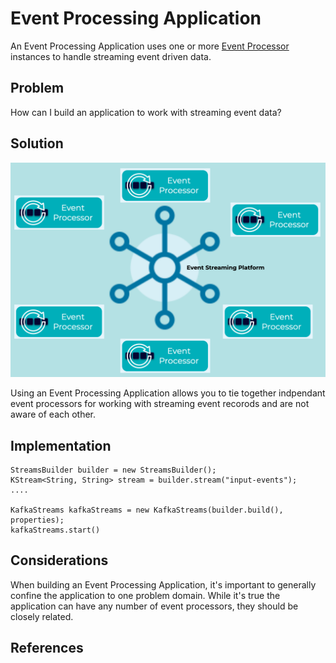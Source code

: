 # Event Processing Application
An Event Processing Application uses one or more [Event Processor](event-processor.md) instances to handle streaming event driven data.

## Problem
How can I build an application to work with streaming event data?

## Solution
![event-processing-application](../img/event-processing-application.png)

Using an Event Processing Application allows you to tie together indpendant event processors for working with streaming event recorods and are not aware of each other.

## Implementation

```
StreamsBuilder builder = new StreamsBuilder();
KStream<String, String> stream = builder.stream("input-events");
....      

KafkaStreams kafkaStreams = new KafkaStreams(builder.build(), properties);
kafkaStreams.start() 
```

## Considerations
When building an Event Processing Application, it's important to generally confine the application to one problem domain.  While it's true the application can have any number of event processors, they should be closely related.

## References


